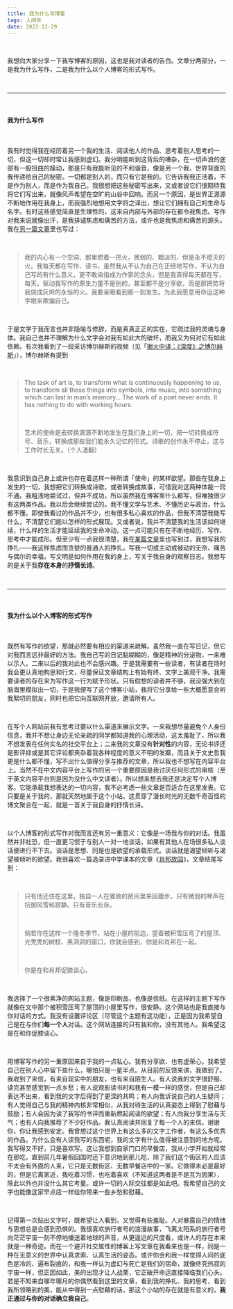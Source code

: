 ```yaml
---
title: 我为什么写博客
tags: 人间世
date: 2022-12-29
---
```


<br/>

我想向大家分享一下我写博客的原因，这也是我对读者的告白。文章分两部分，一是我为什么写作，二是我为什么以个人博客的形式写作。

<br/>

---



<br/>

#### 我为什么写作

<br/>

我有时觉得我在经历着另一个我的生活、阅读他人的作品、思考着别人思考的一切，但这一切却时常让我感到虚幻。我分明能听到这背后的嘈杂，在一切声浪的底部有一股扭曲的躁动，那是只有我能听见的不和谐音，像是另一个我、世界背面的我传递给自己的秘密。一切都是别人的，而只有它是我的。它告诉我我正活着，不是作为别人，而是作为我自己。我很想把这些秘密写出来，又或者说它们很期待我将它们写出来，就像风声希望在空旷的山谷中回响。而另一个原因，是世界正源源不断地作用在我身上，而我强烈地想用文字将之译出，想让它们拥有自己的生命与名字。有时这些感觉简直是生理性的，这来自内部与外部的存在都令我焦虑。写作对我来说就像出汗，是我排谴焦虑和痛苦的方法，或许也是我焦虑和痛苦的源头。我在[另一篇文章](https://tianxianzi.me/2022/12/10/chicago/)里也写过：

<br/>

> 我的内心有一个空洞、那里燃着一把火，微弱的、黯淡的、但是永不熄灭的火。我每天都在写作、读书，虽然我从不认为自己在正经地写作，不认为自己写的有什么意义，更不敢染指成为作家的念头，但是我真得每天都在写，每天。驱动我写作的原生力量不是别的，甚至都不是分享欲，而是那把势将我烧成灰烬的永恒的火。我要亲眼看到那一刻发生。为此我愿意用命运这种字眼来欺骗自己。

<br/>

于是文字于我而言也并非隐喻与修辞，而是真真正正的实在，它疏过我的灵魂与身体。我自己也并不理解为什么文字会对我有如此大的破坏，而我又为何对它有如此依赖。有次我看到了一段采访博尔赫斯的视频（见「[掘火中译：《深度》之博尔赫斯](https://www.digforfire.net/?p=19270)」），博尔赫斯有提到

<br/>

> The task of art is, to transform what is continuously happening to us, to transform all these things into symbols, into music, into something which can last in man’s memory… The work of a poet never ends. It has nothing to do with working hours.
>
> <br/>
>
> 艺术的使命是去转换源源不断地发生在我们身上的一切，把一切转换成符号、音乐，转换成那些我们能永久记忆的形式。诗歌的创作永不停止，这与工作时长无关。（个人渣翻）

<br/>

我意识到自己身上或许也存在着这样一种所谓「使命」的某样欲望。那些在我身上发生的一切，我想把它们转换成诗歌，或者转换成故事，可惜我对这两种体裁一窍不通。我粗浅地尝试过，但并不成功，所以虽然我在博客里什么都写，但唯独很少有这两类作品。我以后会继续尝试的。我不懂文学与艺术、不懂历史与政治，什么都不懂。即使我看过的作品并不少，也有很多私心喜欢的作品，但我不清楚我能写什么，不清楚它们能以怎样的形式展现。又或者说，我并不清楚我的生活该如何继续，什么样的生活才能延续我的生命冲动。这一点可能只有在不断地经历、写作、思考中才能成形。但至少有一点我很清楚，我在[某篇文章](https://tianxianzi.me/2022/12/25/new_year_plan_2023/)里也写到过，我想写我的挣扎——我这样焦虑而贪婪的普通人的挣扎，写我一切或主动或被动的无奈、痛苦与偶尔的幸福，写文明是如何作用在我的身上，写关于我自身的观察日志。我想写的是关于我**存在本身**的**抒情长诗**。

<br/>

---



<br/>

#### 我为什么以个人博客的形式写作

<br/>

既然有写作的欲望，那就必然要有相应的渠道来疏解。虽然我一直在写日记，但它对我而言远非最好的方法。我自己写的日记黏糊糊的，像是精神的分泌物，一来难以示人，二来以后的我对此也不会感兴趣。于是我需要有一些读者，有读者在场时我会更认真地构思和行文，尽量保证文章结构上有始有终、文字上美观干净。我需要读者的存在来为写作这一行为赋予形状。只有假想的读者并不够，我没强大到在脑海里模拟出一切，于是我便写了这个博客小站，我将它分享给一些大概愿意会听我絮叨的朋友，同时也把它向互联网开放，邀请所有人。

<br/>

在写个人网站前我有思考过要以什么渠道来展示文字。一来我想尽量避免个人身份信息，我并不想让身边无论亲疏的同学都知道我的心理活动，这太羞耻了，所以我不想发表在任何实名的社交平台上；二来我的文章没有**针对性**的内容，无论书评还是影评抑或是其它评论都夹杂着我各种程度的意义不明的发癫，而且关于文史哲我更是什么都不懂，写不出什么值得分享与推荐的文章，所以我也不想写在内容平台上。当然不在中文内容平台上写作的另一个重要原因是我讨厌任何形式的审核（至于英文内容平台则是因为没什么中文读者）。所以想来想去我还是决定写个人博客。它能承载我想表达的一切内容，我不必考虑一些文章是否适合在这里发表。它只要是关于我的，那就天然地属于这个小站。这贯穿了漫长时光的无数千奇百怪的博文聚合在一起，就是一首关于我自身的抒情长诗。

<br/>

以个人博客的形式写作对我而言还有另一重意义：它像是一场我与你的对话。我虽然并非社恐，但一直更习惯于与别人一对一地谈话，如果有其他人在场很多私人谈话便进行不下去。谈话是思想、同是也是欲望的承载形式。谈话就是渴望倾听与渴望被倾听的欲望。我很喜欢一篇选录进中学课本的文章《[肖邦故园](https://baike.baidu.com/item/%E8%82%96%E9%82%A6%E6%95%85%E5%9B%AD/1897286)》，文章结尾写到：

<br/>

> 只有他还住在这里，独自一人在雅致的房间里来回踱步。只有微弱的琴声在抗御风雪和寂静。只有音乐长存。
>
> <br/>
>
> 倘若你在这样一个隆冬季节，站在小屋的前边，望着被积雪压弯了的屋顶、光秃秃的树枝、黑洞洞的窗口，你就会感到，你是和肖邦在一起。 
>
> <br/>
>
> 你是在和肖邦促膝谈心。

<br/>

我选择了一个很素净的网站主题，像是印刷品，也像是信纸。在这样的主题下写作就像在文中那个被积雪压弯了屋顶的小屋里写作，很安静。这个网站也是我直接与你对话的方式。我没有设置评论区（尽管这个主题有这功能），正是因为我希望自己是在与你们**每一个人**对话。这个网站连接的只有我和你，没有其他人。我希望这是在和你促膝谈心。

<br/>

用博客写作的另一重原因来自于我的一点私心。我有分享欲、也有虚荣心。我希望自己在别人心中留下些什么，哪怕只是一星半点。从目前的反馈来讲，我做到了。我收到了来信，有来自现实中的朋友，也有来自陌生人。有人说我的文字很舒服、读完甚至感觉到一点乡愁；有人说观影读书时和我有一模一样的感觉，但是自己却表达不出来，看到我的文字后得到了更深的共鸣；有人向我诉说自己的人生疑问；有人觉得自己与我的精神内核非常相似，从我对待生活的认真姿态上得到了慰藉与鼓励；有人会因为读了我写的书评而重新燃起阅读的欲望；有人向我分享生活与天气；也有人向我推荐了不少好作品。我认真阅读并回复了每一个人的来信。谢谢你，你让我感到安定。我曾想过这个世界上有这么多的文字工作者，有这么多优秀的作品，为什么会有人读我写的东西呢，我的文字有什么值得被注意到的地方呢。我写得又不好，只是喜欢写。这让我想到自家门口的早餐店，我从小学开始就经常在那吃，直到前几年暑假回国时还下意识地到那儿吃，除了我们这个街区的人应该不太会有外面的人来，它只是无数街区、无数早餐店中的一家。它做得未必是最好的，但是它离家近，我吃着习惯，也吃着喜欢（不知道这两者是不是互为因果），除此以外也并没什么其它考量。或许一切的人际交往都是如此吧。我希望自己的文字也能像这家早点店一样给你带来一些乡愁和慰藉。

<br/>

记得第一次贴出文字时，既希望让人看到，又觉得有些羞耻。人对暴露自己的情绪与思想总是会感到恐惧的。我很喜欢旅行者号的浪漫故事，飞离太阳系的旅行者号向茫茫宇宙一刻不停地播送着地球的声音，从更遥远的尺度看，或许人的存在本来就是一种奇迹。而在一个避开社交属性的博客上写文章在我看来也是一样，同是一种在无意义的世界中认真求索、认真生活的姿态。或许你会和我一样觉得人间的底色是冷的、遍布裂痕的，和我一样认为虚幻与死亡是我们的宿命，就像终究热寂的宇宙一样，但正因如此，美的出现才让人战栗，它正破开命运直接降临我们心头。若是不知来自哪年哪月的你偶然看到这里的文章，看到我的挣扎、我的思考，看到我所领略到的美，能从中得到一点慰藉的话，那这个小站的存在就是有意义的，**我正通过与你的对话确立我自己**。